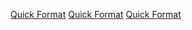 [Quick Format](Category:Protoflux{{#translation:}} "wikilink") [Quick
Format](Category:Protoflux:String{{#translation:}} "wikilink") [Quick
Format](Category:NodeMenu{{#translation:}} "wikilink")